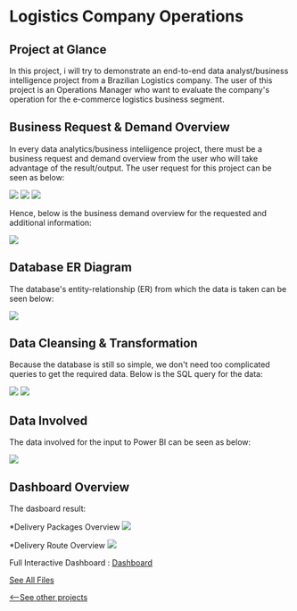 # Logistics Company Operations

## Project at Glance
In this project, i will try to demonstrate an end-to-end data analyst/business intelligence project from  a Brazilian Logistics company. The user of this project is an Operations Manager who want to evaluate the company's operation for the e-commerce logistics business segment.

## Business Request & Demand Overview
In every data analytics/business inteliigence project, there must be a business request and demand overview from the user who will take advantage of the result/output. The user request for this project can be seen as below:

![](/images/bizdem1.jpeg)
![](/images/bizdem2.jpeg)
![](/images/bizdem3.jpeg)

Hence, below is the business demand overview for the requested and additional information:

![](/images/bizreq.jpeg)

## Database ER Diagram
The database's entity-relationship (ER) from which the data is taken can be seen below:

![](/images/er.jpeg)

## Data Cleansing & Transformation
Because the database is still so simple, we don't need too complicated queries to get the required data. Below is the SQL query for the data:

![](/images/sql1.jpeg)
![](/images/sql2.jpeg)

## Data Involved
The data involved for the input to Power BI can be seen as below:

![](/images/datamodel.jpeg)

## Dashboard Overview
The dasboard result:

*Delivery Packages Overview
![](/images/dash1.jpeg)

*Delivery Route Overview
![](/images/dash2.jpeg)


Full Interactive Dashboard : [Dashboard](https://app.powerbi.com/reportEmbed?reportId=9e7ea17a-75ef-4cb1-ac9f-5f45f5336a60&autoAuth=true&ctid=fedd5298-8e66-45f1-b321-fd38ad0ff722&config=eyJjbHVzdGVyVXJsIjoiaHR0cHM6Ly93YWJpLXNvdXRoLWVhc3QtYXNpYS1yZWRpcmVjdC5hbmFseXNpcy53aW5kb3dzLm5ldC8ifQ%3D%3D)

[See All Files](https://github.com/raihanfirdausx/Global-Superstore)

[<--See other projects](https://raihanfirdausx.github.io/#[object%20Object])

